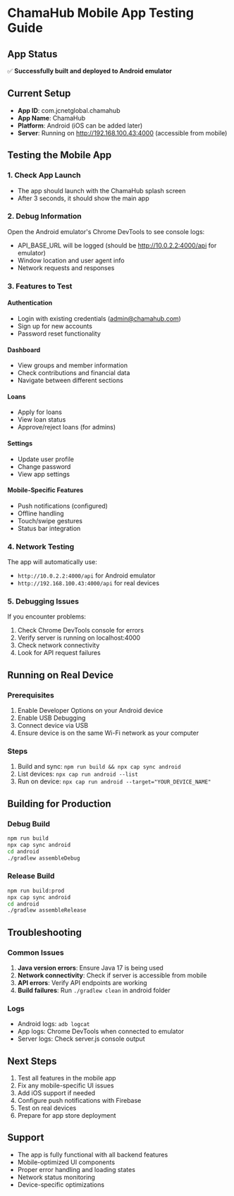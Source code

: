 # ChamaHub Mobile App Testing Guide

## App Status
✅ **Successfully built and deployed to Android emulator**

## Current Setup
- **App ID**: com.jcnetglobal.chamahub
- **App Name**: ChamaHub
- **Platform**: Android (iOS can be added later)
- **Server**: Running on http://192.168.100.43:4000 (accessible from mobile)

## Testing the Mobile App

### 1. **Check App Launch**
- The app should launch with the ChamaHub splash screen
- After 3 seconds, it should show the main app

### 2. **Debug Information**
Open the Android emulator's Chrome DevTools to see console logs:
- API_BASE_URL will be logged (should be http://10.0.2.2:4000/api for emulator)
- Window location and user agent info
- Network requests and responses

### 3. **Features to Test**

#### Authentication
- Login with existing credentials (admin@chamahub.com)
- Sign up for new accounts
- Password reset functionality

#### Dashboard
- View groups and member information
- Check contributions and financial data
- Navigate between different sections

#### Loans
- Apply for loans
- View loan status
- Approve/reject loans (for admins)

#### Settings
- Update user profile
- Change password
- View app settings

#### Mobile-Specific Features
- Push notifications (configured)
- Offline handling
- Touch/swipe gestures
- Status bar integration

### 4. **Network Testing**
The app will automatically use:
- `http://10.0.2.2:4000/api` for Android emulator
- `http://192.168.100.43:4000/api` for real devices

### 5. **Debugging Issues**
If you encounter problems:
1. Check Chrome DevTools console for errors
2. Verify server is running on localhost:4000
3. Check network connectivity
4. Look for API request failures

## Running on Real Device

### Prerequisites
1. Enable Developer Options on your Android device
2. Enable USB Debugging
3. Connect device via USB
4. Ensure device is on the same Wi-Fi network as your computer

### Steps
1. Build and sync: `npm run build && npx cap sync android`
2. List devices: `npx cap run android --list`
3. Run on device: `npx cap run android --target="YOUR_DEVICE_NAME"`

## Building for Production

### Debug Build
```bash
npm run build
npx cap sync android
cd android
./gradlew assembleDebug
```

### Release Build
```bash
npm run build:prod
npx cap sync android
cd android
./gradlew assembleRelease
```

## Troubleshooting

### Common Issues
1. **Java version errors**: Ensure Java 17 is being used
2. **Network connectivity**: Check if server is accessible from mobile
3. **API errors**: Verify API endpoints are working
4. **Build failures**: Run `./gradlew clean` in android folder

### Logs
- Android logs: `adb logcat`
- App logs: Chrome DevTools when connected to emulator
- Server logs: Check server.js console output

## Next Steps
1. Test all features in the mobile app
2. Fix any mobile-specific UI issues
3. Add iOS support if needed
4. Configure push notifications with Firebase
5. Test on real devices
6. Prepare for app store deployment

## Support
- The app is fully functional with all backend features
- Mobile-optimized UI components
- Proper error handling and loading states
- Network status monitoring
- Device-specific optimizations
